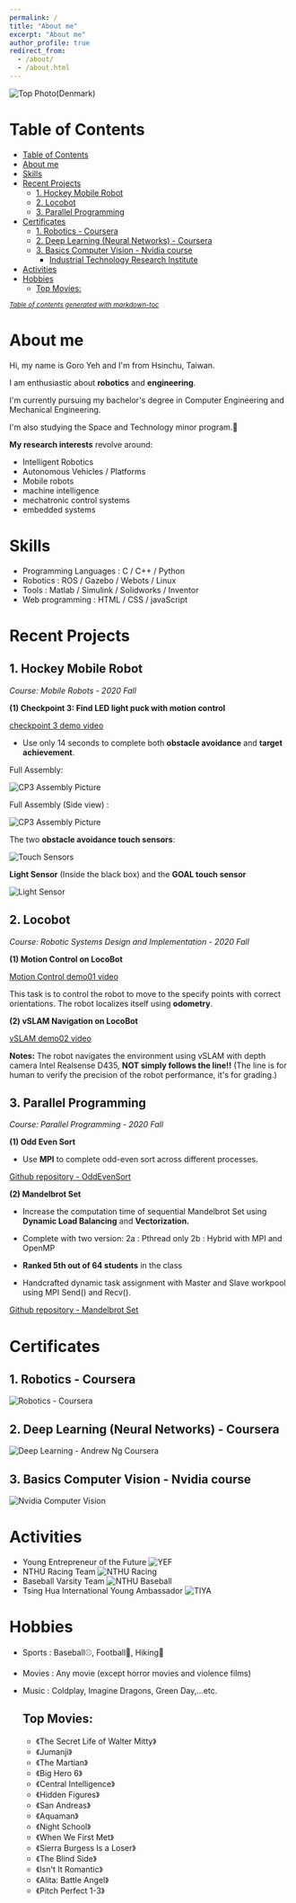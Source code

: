 ```yaml
---
permalink: /
title: "About me"
excerpt: "About me"
author_profile: true
redirect_from: 
  - /about/
  - /about.html
---
```



<!-- My photo in Denmark -->
![Top Photo(Denmark)](https://i.imgur.com/CjcJXWK.jpg)

Table of Contents
=================

- [Table of Contents](#table-of-contents)
- [About me](#about-me)
- [Skills](#skills)
- [Recent Projects](#recent-projects)
  * [1. Hockey Mobile Robot](#1-hockey-mobile-robot)
  * [2. Locobot](#2-locobot)
  * [3. Parallel Programming](#3-parallel-programming)
- [Certificates](#certificates)
  * [1. Robotics - Coursera](#1-robotics---coursera)
  * [2. Deep Learning (Neural Networks) - Coursera](#2-deep-learning--neural-networks----coursera)
  * [3. Basics Computer Vision - Nvidia course](#3-basics-computer-vision---nvidia-course)
    + [Industrial Technology Research Institute](#industrial-technology-research-institute)
- [Activities](#activities)
- [Hobbies](#hobbies)
  * [Top Movies:](#top-movies-)

<small><i><a href='http://ecotrust-canada.github.io/markdown-toc/'>Table of contents generated with markdown-toc</a></i></small>



# About me
<!-- <font size=4> -->
Hi, my name is Goro Yeh and I'm from Hsinchu, Taiwan.

I am enthusiastic about **robotics** and **engineering**.

I'm currently pursuing my bachelor's degree in Computer Engineering
and Mechanical Engineering.

I'm also studying the Space and Technology minor program.🚀


**My research interests** revolve around:
* Intelligent Robotics
* Autonomous Vehicles / Platforms
* Mobile robots
* machine intelligence
* mechatronic control systems
* embedded systems


<!-- </font> -->

# Skills
* Programming Languages : C / C++ / Python
* Robotics : ROS / Gazebo / Webots / Linux
* Tools : Matlab / Simulink / Solidworks / Inventor
* Web programming : HTML / CSS / javaScript



# Recent Projects
## 1. Hockey Mobile Robot

*Course: Mobile Robots - 2020 Fall*

**(1) Checkpoint 3: Find LED light puck with motion control**

[checkpoint 3 demo video](https://drive.google.com/file/d/1zaX19EB-yivTNpUmGQVsYTQhP94Uupvv/view?usp=sharing)

* Use only 14 seconds to complete both **obstacle avoidance** and **target achievement**.

Full Assembly: 

![CP3 Assembly Picture](http://goroyeh56.github.io/images/FullAssembly.jpg)

Full Assembly (Side view) :  

![CP3 Assembly Picture](http://goroyeh56.github.io/images/sideview.jpg)

The two **obstacle avoidance touch sensors**:

![Touch Sensors](http://goroyeh56.github.io/images/touchsensors.jpg)

**Light Sensor** (Inside the black box) and the **GOAL touch sensor**

![Light Sensor](http://goroyeh56.github.io/images/lightsensor.jpg)




## 2. Locobot

*Course: Robotic Systems Design and Implementation - 2020 Fall*

**(1) Motion Control on LocoBot**

[Motion Control demo01 video](https://drive.google.com/file/d/1XaGVPrnuRgJ0-xMU_h5E_yl-XiQP8iLu/view?usp=sharing)

This task is to control the robot to move to the specify points with correct orientations.
The robot localizes itself using **odometry**.

**(2) vSLAM Navigation on LocoBot**

[vSLAM demo02 video](https://drive.google.com/file/d/1fZ53xHebRdCqcuXbfeu4zBOgNLSjl-qJ/view?usp=sharing)

**Notes:** The robot navigates the environment using vSLAM with depth camera Intel Realsense D435, **NOT simply follows the line!!** (The line is for human to verify the precision of the robot performance, it's for grading.)


## 3. Parallel Programming 

*Course: Parallel Programming - 2020 Fall*

**(1) Odd Even Sort**

* Use **MPI** to complete odd-even sort across different processes.

[Github repository - OddEvenSort](https://github.com/GoroYeh56/Odd_Even_Sort---Parallel_Programming)

**(2) Mandelbrot Set**
* Increase the computation time of sequential Mandelbrot Set using **Dynamic Load Balancing** and **Vectorization.**
* Complete with two version: 
  2a : Pthread only
  2b : Hybrid with MPI and OpenMP

* **Ranked 5th out of 64 students** in the class
* Handcrafted dynamic task assignment with Master and Slave workpool using MPI Send() and Recv().

[Github repository - Mandelbrot Set](https://github.com/GoroYeh56/Mandelbrot_Set---Parallel_Programming)




# Certificates
## 1. Robotics - Coursera

![Robotics - Coursera](http://goroyeh56.github.io/images/Certificate_Robotics.jpg)

## 2. Deep Learning (Neural Networks) - Coursera

![Deep Learning - Andrew Ng Coursera](http://goroyeh56.github.io/images/coursera_deeplearning.jpg)

## 3. Basics Computer Vision - Nvidia course

![Nvidia Computer Vision](http://goroyeh56.github.io/images/nvidia.jpg)


<!-- ## Work Experience
### Industrial Technology Research Institute
Position:  Robotics Intern
Time:      July 2020 ~ Present -->

# Activities

* Young Entrepreneur of the Future
![YEF](http://goroyeh56.github.io/images/yef_elevator_pitch.png)
* NTHU Racing Team
![NTHU Racing](http://goroyeh56.github.io/images/racing2.jpg)
* Baseball Varsity Team
![NTHU Baseball](http://goroyeh56.github.io/images/swing.JPG)
* Tsing Hua International Young Ambassador
![TIYA](http://goroyeh56.github.io/images/tiya.jpg)

# Hobbies

* Sports : Baseball⚾, Football🏈, Hiking🗻
* Movies : Any movie (except horror movies and violence films)
* Music : Coldplay, Imagine Dragons, Green Day,...etc.


  ## Top Movies:
  * 《The Secret Life of Walter Mitty》
  * 《Jumanji》
  * 《The Martian》
  * 《Big Hero 6》
  * 《Central Intelligence》
  * 《Hidden Figures》
  * 《San Andreas》
  * 《Aquaman》
  * 《Night School》
  * 《When We First Met》
  * 《Sierra Burgess Is a Loser》
  * 《The Blind Side》
  * 《Isn't It Romantic》
  * 《Alita: Battle Angel》
  * 《Pitch Perfect 1-3》  


